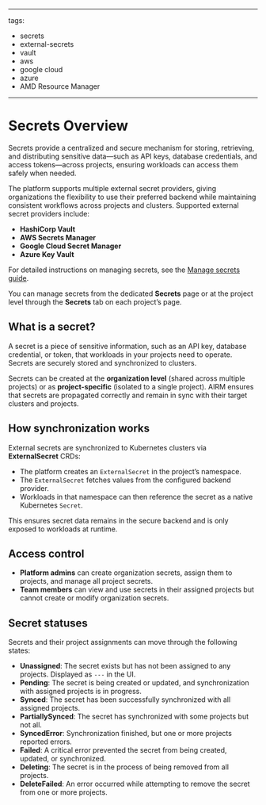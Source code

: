 <!--
Copyright © Advanced Micro Devices, Inc., or its affiliates.

SPDX-License-Identifier: MIT
-->

---
tags:
  - secrets
  - external-secrets
  - vault
  - aws
  - google cloud
  - azure
  - AMD Resource Manager
---

# Secrets Overview

Secrets provide a centralized and secure mechanism for storing, retrieving, and distributing sensitive data—such as API keys, database credentials, and access tokens—across projects, ensuring workloads can access them safely when needed.

The platform supports multiple external secret providers, giving organizations the flexibility to use their preferred backend while maintaining consistent workflows across projects and clusters. Supported external secret providers include:

- **HashiCorp Vault**
- **AWS Secrets Manager**
- **Google Cloud Secret Manager**
- **Azure Key Vault**

For detailed instructions on managing secrets, see the [Manage secrets guide](../secrets/manage-secrets.md).

You can manage secrets from the dedicated **Secrets** page or at the project level through the **Secrets** tab on each project’s page.

## What is a secret?

A secret is a piece of sensitive information, such as an API key, database credential, or token, that workloads in your projects need to operate. Secrets are securely stored and synchronized to clusters.

Secrets can be created at the **organization level** (shared across multiple projects) or as **project-specific** (isolated to a single project). AIRM ensures that secrets are propagated correctly and remain in sync with their target clusters and projects.

## How synchronization works

External secrets are synchronized to Kubernetes clusters via **ExternalSecret** CRDs:

- The platform creates an `ExternalSecret` in the project’s namespace.
- The `ExternalSecret` fetches values from the configured backend provider.
- Workloads in that namespace can then reference the secret as a native Kubernetes `Secret`.

This ensures secret data remains in the secure backend and is only exposed to workloads at runtime.

## Access control

- **Platform admins** can create organization secrets, assign them to projects, and manage all project secrets.
- **Team members** can view and use secrets in their assigned projects but cannot create or modify organization secrets.

## Secret statuses

Secrets and their project assignments can move through the following states:

- **Unassigned**: The secret exists but has not been assigned to any projects. Displayed as `---` in the UI.
- **Pending**: The secret is being created or updated, and synchronization with assigned projects is in progress.
- **Synced**: The secret has been successfully synchronized with all assigned projects.
- **PartiallySynced**: The secret has synchronized with some projects but not all.
- **SyncedError**: Synchronization finished, but one or more projects reported errors.
- **Failed**: A critical error prevented the secret from being created, updated, or synchronized.
- **Deleting**: The secret is in the process of being removed from all projects.
- **DeleteFailed**: An error occurred while attempting to remove the secret from one or more projects.
